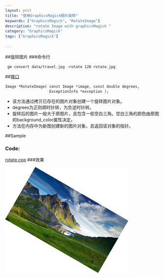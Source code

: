 ```yaml
---
layout: post
title: "使用GraphicsMagick图片旋转"
keywords: ["GraphicsMagick", "RotateImage"]
description: "rotate Image with graphicsMagick "
category: "GraphicsMagick"
tags: ["GraphicsMagick"]

---
```


##旋转图片
###命令行
```
 gm convert data/travel.jpg -rotate 120 rotate.jpg
```
##[接口](http://www.graphicsmagick.org/api/shear.html#rotateimage)
```
Image *RotateImage( const Image *image, const double degrees,
                    ExceptionInfo *exception );
```

* 该方法通过拷贝已存在的图片对象创建一个旋转图片对象。
* degrees为正则顺时针转，为负逆时针转。
* 旋转后的图片一般大于原图片，且包含一些空白三角。空白三角的颜色由原图的background_color属性决定。
* 方法在内存中为新图创建新的图片对象，且返回该对象的指针。

##Sample

### Code:
[rotate.cpp](https://github.com/AndreMouche/GraphicsMagicUsage/blob/master/rotate.cpp)
###效果

<img src="https://raw.githubusercontent.com/AndreMouche/GraphicsMagicUsage/master/data/rotate.jpg" alt="rotate.jpg" title="rotate.jpg" width="400" />
